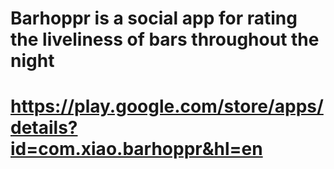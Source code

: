 # Barhoppr is a social app for rating the liveliness of bars throughout the night
# https://play.google.com/store/apps/details?id=com.xiao.barhoppr&hl=en
